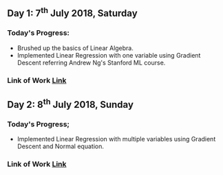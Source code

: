## Day 1: 7<sup>th</sup> July 2018, Saturday
### Today's Progress:
* Brushed up the basics of Linear Algebra.
* Implemented Linear Regression with one variable using Gradient Descent referring Andrew Ng's Stanford ML course.
### Link of Work [Link](https://github.com/Suraj-Bhor/100-Days-of-ML-Code/blob/master/Work/ex1.m)


## Day 2: 8<sup>th</sup> July 2018, Sunday
### Today's Progress;
* Implemented Linear Regression with multiple variables using Gradient Descent and Normal equation.
### Link of Work [Link](https://github.com/Suraj-Bhor/100-Days-of-ML-Code/blob/master/Work/ex1_multi.m)
